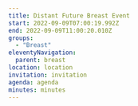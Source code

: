 ```yaml
---
title: Distant Future Breast Event
start: 2022-09-09T07:00:19.992Z
end: 2022-09-09T11:00:20.010Z
groups:
  - "Breast"
eleventyNavigation:
  parent: breast
location: location
invitation: invitation
agenda: agenda
minutes: minutes
---
```

